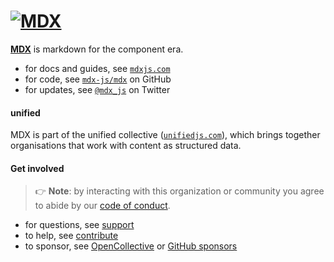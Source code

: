 # [![MDX][logo]][site]

[**MDX**][site] is markdown for the component era.

*   for docs and guides, see [`mdxjs.com`][site]
*   for code, see [`mdx-js/mdx`][monorepo] on GitHub
*   for updates, see [`@mdx_js`][twitter] on Twitter

#### unified

MDX is part of the unified collective ([`unifiedjs.com`][site]), which brings
together organisations that work with content as structured data.

#### Get involved

> 👉 **Note**: by interacting with this organization or community you agree to
> abide by our [code of conduct][coc].

*   for questions, see [support][]
*   to help, see [contribute][]
*   to sponsor, see [OpenCollective][oc] or [GitHub sponsors][ghs]

[logo]: #

[site]: https://mdxjs.com

[twitter]: https://twitter.com/mdx_js

[monorepo]: https://github.com/mdx-js/mdx

[coc]: https://github.com/mdx-js/.github/blob/main/code-of-conduct.md

[support]: https://mdxjs.com/community/support/

[contribute]: https://mdxjs.com/community/contribute/

[oc]: https://opencollective.com/unified

[ghs]: https://github.com/sponsors/unifiedjs
